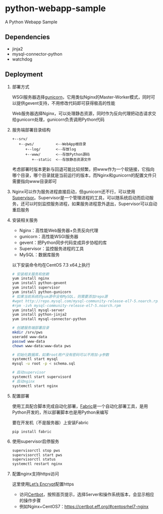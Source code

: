 # python-webapp-sample
A Python Webapp Sample

## Dependencies
* jinja2
* mysql-connector-python
* watchdog

## Deployment

1. 部署方式

   WSGI服务器选择[gunicorn](http://gunicorn.org/)，它用类似Nginx的Master-Worker模式，同时可以提供gevent支持，不用修改代码即可获得极高的性能

   Web服务器选择Nginx，可以处理静态资源，同时作为反向代理把动态请求交给gunicorn处理，gunicorn负责调用Python代码

2. 服务端部署目录结构

   ```
   +--srv/
      +--pws/          <--WebApp根目录
         +--log/       <--存放log
         +--www/       <--存放Python源码
            +--static  <--存放静态资源文件
   ```
   考虑部署时版本更新与回退可能比较频繁，把www作为一个软链接，它指向哪个目录，哪个目录就是当前运行的版本，而Nginx和gunicorn的配置文件只需要指向www目录即可

3. Nginx可以作为服务进程直接启动，但gunicorn还不行，可以使用[Supervisor](http://supervisord.org/)。Supervisor是一个管理进程的工具，可以随系统启动而启动服务，还可以时刻监控服务进程，如果服务进程意外退出，Supervisor可以自动重启服务

4. 安装相关服务

   * Nginx：高性能Web服务器+负责反向代理
   * gunicorn：高性能WSGI服务器
   * gevent：把Python同步代码变成异步协程的库
   * Supervisor：监控服务进程的工具
   * MySQL：数据库服务

   以下安装命令均在CentOS 7.3 x64上执行

   ```bash
   # 安装相关服务和依赖
   yum install nginx
   yum install python-gevent
   yum install supervisor
   yum install python-gunicorn
   # 如果当前系统的yum源中没有MySQL，则需要添加repo源
   #wget http://repo.mysql.com/mysql-community-release-el7-5.noarch.rpm
   #rpm -ivh mysql-community-release-el7-5.noarch.rpm
   yum install mysql-server
   yum install python-jinja2
   yum install mysql-connector-python

   # 创建服务端部署目录
   mkdir /srv/pws
   useradd www-data
   passwd www-data
   chown www-data:www-data pws

   # 初始化数据库，如果root用户没有密码可以不用加-p参数
   systemctl start mysql
   mysql -u root -p < schema.sql

   # 启动supervisor
   systemctl start supervisord
   # 启动nginx
   systemctl start nginx
   ```

5. 配置部署

   使用工具配合脚本完成自动化部署，[Fabric](http://www.fabfile.org/)是一个自动化部署工具，是用Python开发的，所以部署脚本也是用Python来编写

   要在开发机（不是服务器）上安装Fabric
   ```
   pip install fabric
   ```

6. 使用supervisor启停服务

   ```bash
   supervisorctl stop pws
   supervisorctl start pws
   supervisorctl status
   systemctl restart nginx
   ```

7. 配置nginx支持https访问

   这里使用[Let’s Encrypt](https://letsencrypt.org/)配置https

   * 访问[Certbot](https://certbot.eff.org/)，按照首页提示，选择Server和操作系统版本，会显示相应的操作步骤
   * 例如Nginx+CentOS7：https://certbot.eff.org/#centosrhel7-nginx

